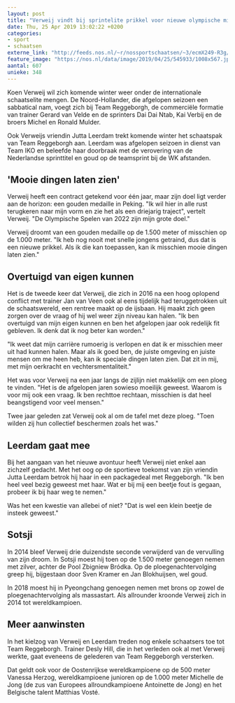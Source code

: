 ```yaml
---
layout: post
title: "Verweij vindt bij sprintelite prikkel voor nieuwe olympische missie"
date: Thu, 25 Apr 2019 13:02:22 +0200
categories: 
- sport 
- schaatsen 
externe_link: "http://feeds.nos.nl/~r/nossportschaatsen/~3/ecmX249-R3g/2282000"
feature_image: "https://nos.nl/data/image/2019/04/25/545933/1008x567.jpg"
aantal: 607
unieke: 348
---
```


<p>Koen Verweij wil zich komende winter weer onder de internationale schaatselite mengen. De Noord-Hollander, die afgelopen seizoen een sabbatical nam, voegt zich bij Team Reggeborgh, de commerciële formatie van trainer Gerard van Velde en de sprinters Dai Dai Ntab, Kai Verbij en de broers Michel en Ronald Mulder.</p>
<p>Ook Verweijs vriendin Jutta Leerdam trekt komende winter het schaatspak van Team Reggeborgh aan. Leerdam was afgelopen seizoen in dienst van Team IKO en beleefde haar doorbraak met de verovering van de Nederlandse sprinttitel en goud op de teamsprint bij de WK afstanden.</p>
<h2>'Mooie dingen laten zien'</h2>
<p>Verweij heeft een contract getekend voor één jaar, maar zijn doel ligt verder aan de horizon: een gouden medaille in Peking. "Ik wil hier in alle rust terugkeren naar mijn vorm en zie het als een driejarig traject", vertelt Verweij. "De Olympische Spelen van 2022 zijn mijn grote doel."</p>
<p>Verweij droomt van een gouden medaille op de 1.500 meter of misschien op de 1.000 meter. "Ik heb nog nooit met snelle jongens getraind, dus dat is een nieuwe prikkel. Als ik die kan toepassen, kan ik misschien mooie dingen laten zien."</p>
<h2>Overtuigd van eigen kunnen</h2>
<p>Het is de tweede keer dat Verweij, die zich in 2016 na een hoog oplopend conflict met trainer Jan van Veen ook al eens tijdelijk had teruggetrokken uit de schaatswereld, een rentree maakt op de ijsbaan. Hij maakt zich geen zorgen over de vraag of hij wel weer zijn niveau kan halen. "Ik ben overtuigd van mijn eigen kunnen en ben het afgelopen jaar ook redelijk fit gebleven. Ik denk dat ik nog beter kan worden."</p>
<p>"Ik weet dat mijn carrière rumoerig is verlopen en dat ik er misschien meer uit had kunnen halen. Maar als ik goed ben, de juiste omgeving en juiste mensen om me heen heb, kan ik speciale dingen laten zien. Dat zit in mij, met mijn oerkracht en vechtersmentaliteit."</p>
<p>Het was voor Verweij na een jaar langs de zijlijn niet makkelijk om een ploeg te vinden. "Het is de afgelopen jaren sowieso moeilijk geweest. Waarom is voor mij ook een vraag. Ik ben rechttoe rechtaan, misschien is dat heel beangstigend voor veel mensen."</p>
<p>Twee jaar geleden zat Verweij ook al om de tafel met deze ploeg. "Toen wilden zij hun collectief beschermen zoals het was."</p>
<h2>Leerdam gaat mee</h2>
<p>Bij het aangaan van het nieuwe avontuur heeft Verweij niet enkel aan zichzelf gedacht. Met het oog op de sportieve toekomst van zijn vriendin Jutta Leerdam betrok hij haar in een packagedeal met Reggeborgh. "Ik ben heel veel bezig geweest met haar. Wat er bij mij een beetje fout is gegaan, probeer ik bij haar weg te nemen."</p>
<p>Was het een kwestie van allebei of niet? "Dat is wel een klein beetje de insteek geweest."</p>
<h2>Sotsji</h2>
<p>In 2014 bleef Verweij drie duizendste seconde verwijderd van de vervulling van zijn droom. In Sotsji moest hij toen op de 1.500 meter genoegen nemen met zilver, achter de Pool Zbigniew Bródka. Op de ploegenachtervolging greep hij, bijgestaan door Sven Kramer en Jan Blokhuijsen, wel goud.</p>
<p>In 2018 moest hij in Pyeongchang genoegen nemen met brons op zowel de ploegenachtervolging als massastart. Als allrounder kroonde Verweij zich in 2014 tot wereldkampioen.</p>
<h2>Meer aanwinsten</h2>
<p>In het kielzog van Verweij en Leerdam treden nog enkele schaatsers toe tot Team Reggeborgh. Trainer Desly Hill, die in het verleden ook al met Verweij werkte, gaat eveneens de gelederen van Team Reggeborgh versterken.</p>
<p>Dat geldt ook voor de Oostenrijkse wereldkampioene op de 500 meter Vanessa Herzog, wereldkampioene junioren op de 1.000 meter Michelle de Jong (de zus van Europees allroundkampioene Antoinette de Jong) en het Belgische talent Matthias Vosté.</p><img src="http://feeds.feedburner.com/~r/nossportschaatsen/~4/ecmX249-R3g" height="1" width="1" alt=""/>
